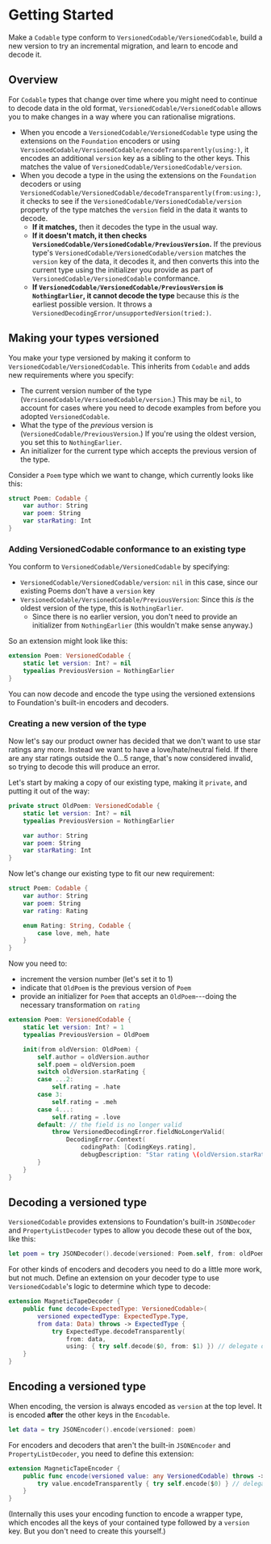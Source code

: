 # Getting Started

Make a `Codable` type conform to ``VersionedCodable/VersionedCodable``, build a new version to try an incremental migration, and learn to encode and decode it.

## Overview

For `Codable` types that change over time where you might need to continue to decode data in the old format, ``VersionedCodable/VersionedCodable`` allows you to make changes in a way where you can rationalise migrations.

* When you encode a ``VersionedCodable/VersionedCodable`` type using the extensions on the `Foundation` encoders or using ``VersionedCodable/VersionedCodable/encodeTransparently(using:)``, it encodes an additional `version` key as a sibling to the other keys. This matches the value of ``VersionedCodable/VersionedCodable/version``.
* When you decode a type in the using the extensions on the `Foundation` decoders or using ``VersionedCodable/VersionedCodable/decodeTransparently(from:using:)``, it checks to see if the ``VersionedCodable/VersionedCodable/version`` property of the type matches the `version` field in the data it wants to decode.
   * **If it matches,** then it decodes the type in the usual way.
   * **If it doesn't match, it then checks ``VersionedCodable/VersionedCodable/PreviousVersion``.** If the previous type's ``VersionedCodable/VersionedCodable/version`` matches the `version` key of the data, it decodes it, and then converts this into the current type using the initializer you provide as part of ``VersionedCodable/VersionedCodable`` conformance.
   * **If ``VersionedCodable/VersionedCodable/PreviousVersion`` is ``NothingEarlier``, it cannot decode the type** because this *is* the earliest possible version. It throws a ``VersionedDecodingError/unsupportedVersion(tried:)``.

## Making your types versioned
You make your type versioned by making it conform to ``VersionedCodable/VersionedCodable``. This inherits from `Codable` and adds new requirements where you specify:

- The current version number of the type (``VersionedCodable/VersionedCodable/version``.) This may be `nil`, to account for cases where you need to decode examples from before you adopted ``VersionedCodable``.
- What the type of the *previous* version is (``VersionedCodable/PreviousVersion``.) If you're using the oldest version, you set this to ``NothingEarlier``.
- An initializer for the current type which accepts the previous version of the type.

Consider a `Poem` type which we want to change, which currently looks like this:

```swift
struct Poem: Codable {
    var author: String
    var poem: String
    var starRating: Int
}
```

### Adding VersionedCodable conformance to an existing type

You conform to ``VersionedCodable/VersionedCodable`` by specifying:

- ``VersionedCodable/VersionedCodable/version``: `nil` in this case, since our existing Poems don't have a `version` key
- ``VersionedCodable/VersionedCodable/PreviousVersion``: Since this *is* the oldest version of the type, this is ``NothingEarlier``.
    - Since there is no earlier version, you don't need to provide an initializer from ``NothingEarlier`` (this wouldn't make sense anyway.)

So an extension might look like this:

```swift
extension Poem: VersionedCodable {
    static let version: Int? = nil
    typealias PreviousVersion = NothingEarlier
}
```

You can now decode and encode the type using the versioned extensions to Foundation's built-in encoders and decoders.

### Creating a new version of the type
Now let's say our product owner has decided that we don't want to use star ratings any more. Instead we want to have a love/hate/neutral field. If there are any star ratings outside the 0...5 range, that's now considered invalid, so trying to decode this will produce an error.

Let's start by making a copy of our existing type, making it `private`, and putting it out of the way:

```swift
private struct OldPoem: VersionedCodable {
    static let version: Int? = nil
    typealias PreviousVersion = NothingEarlier

    var author: String
    var poem: String
    var starRating: Int
}
```

Now let's change our existing type to fit our new requirement:

```swift
struct Poem: Codable {
    var author: String
    var poem: String
    var rating: Rating

    enum Rating: String, Codable {
        case love, meh, hate
    }
}
```

Now you need to:
* increment the version number (let's set it to 1)
* indicate that `OldPoem` is the previous version of `Poem`
* provide an initializer for `Poem` that accepts an `OldPoem`---doing the necessary transformation on `rating`

```swift
extension Poem: VersionedCodable {
    static let version: Int? = 1
    typealias PreviousVersion = OldPoem

    init(from oldVersion: OldPoem) {
        self.author = oldVersion.author
        self.poem = oldVersion.poem
        switch oldVersion.starRating {
        case ...2:
            self.rating = .hate
        case 3:
            self.rating = .meh
        case 4...:
            self.rating = .love
        default: // the field is no longer valid
            throw VersionedDecodingError.fieldNoLongerValid(
                DecodingError.Context(
                    codingPath: [CodingKeys.rating],
                    debugDescription: "Star rating \(oldVersion.starRating) is invalid")
        }
    }
}
```

## Decoding a versioned type
``VersionedCodable`` provides extensions to Foundation's built-in `JSONDecoder` and `PropertyListDecoder` types to allow you decode these out of the box, like this:

```swift
let poem = try JSONDecoder().decode(versioned: Poem.self, from: oldPoem)
```

For other kinds of encoders and decoders you need to do a little more work, but not much. Define an extension on your decoder type to use ``VersionedCodable``'s logic to determine which type to decode:

```swift
extension MagneticTapeDecoder {
    public func decode<ExpectedType: VersionedCodable>(
        versioned expectedType: ExpectedType.Type,
        from data: Data) throws -> ExpectedType {
            try ExpectedType.decodeTransparently(
                from: data,
                using: { try self.decode($0, from: $1) }) // delegate decoding to your decoder's usual logic
    }
}
```

## Encoding a versioned type

When encoding, the version is always encoded as `version` at the top level. It is encoded **after** the other keys in the `Encodable`.

```swift
let data = try JSONEncoder().encode(versioned: poem)
```

For encoders and decoders that aren't the built-in `JSONEncoder` and `PropertyListDecoder`, you need to define this extension:

```swift
extension MagneticTapeEncoder {
    public func encode(versioned value: any VersionedCodable) throws -> Foundation.Data {
        try value.encodeTransparently { try self.encode($0) } // delegate encoding to your encoder's usual logic
    }
}
```

(Internally this uses your encoding function to encode a wrapper type, which encodes all the keys of your contained type followed by a `version` key. But you don't need to create this yourself.)
